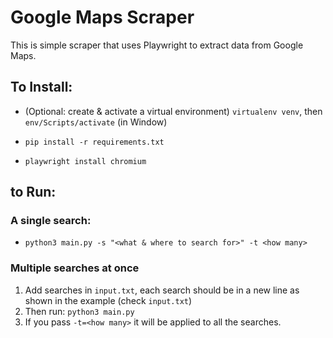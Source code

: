 # Google Maps Scraper

This is simple scraper that uses Playwright to extract data from Google Maps.

## To Install:

- (Optional: create & activate a virtual environment) `virtualenv venv`, then `env/Scripts/activate` (in Window)

- `pip install -r requirements.txt`
- `playwright install chromium`

## to Run:

### A single search:

- `python3 main.py -s "<what & where to search for>" -t <how many>`

### Multiple searches at once

1. Add searches in `input.txt`, each search should be in a new line as shown in the example (check `input.txt`)
2. Then run: `python3 main.py`
3. If you pass `-t=<how many>` it will be applied to all the searches.
